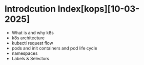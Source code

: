 # Introdcution Index[kops][10-03-2025]
- What is and why k8s
- k8s architecture
- kubectl request flow
- pods and init containers and pod life cycle
- namespaces
- Labels & Selectors